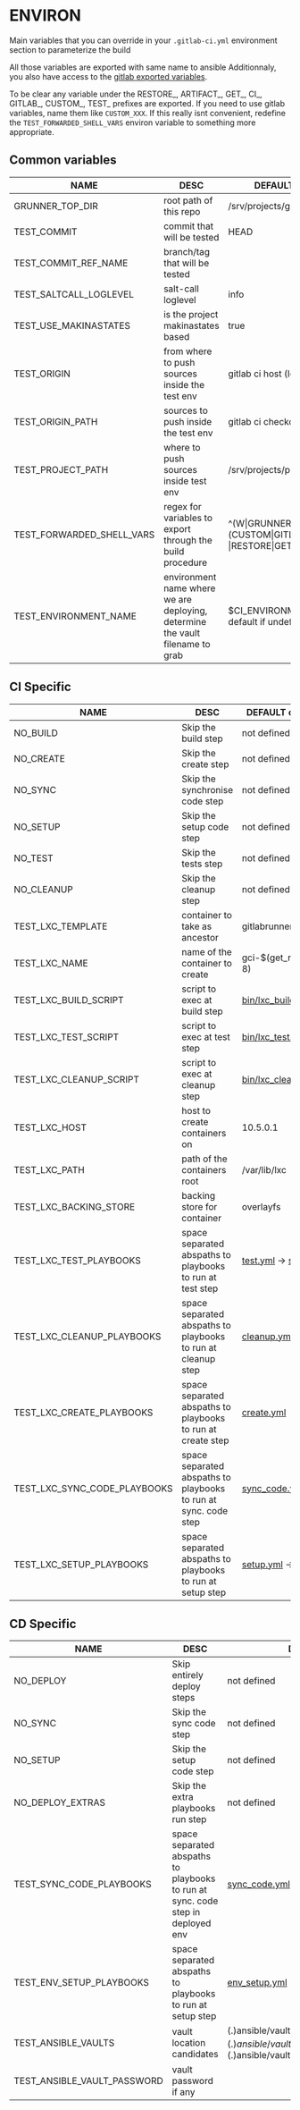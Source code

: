 # ENVIRON
Main variables that you can override in your ``.gitlab-ci.yml`` environment section to parameterize the build

All those variables are exported with same name to ansible
Additionnaly, you also have access to the [gitlab exported variables](https://docs.gitlab.com/ce/ci/variables/).

To be clear any variable under the RESTORE_, ARTIFACT_, GET_, CI_, GITLAB_, CUSTOM_, TEST_ prefixes are exported.
If you need to use gitlab variables, name them like ``CUSTOM_XXX``. If this really isnt convenient, redefine the ``TEST_FORWARDED_SHELL_VARS`` environ variable to something more appropriate.

## Common variables
| NAME                         | DESC                              |  DEFAULT or Example        |
| ---------------------------- | --------------------------------- |  -------------------------------            |
| GRUNNER_TOP_DIR              | root path of this repo                         | /srv/projects/gitlabrunner/project |
| TEST_COMMIT                  | commit that will be tested                     |  HEAD                          |
| TEST_COMMIT_REF_NAME         | branch/tag that will be tested                 |                                |
| TEST_SALTCALL_LOGLEVEL       | salt-call loglevel | info                      |                                |
| TEST_USE_MAKINASTATES        | is the project makinastates based              |  true                          |
| TEST_ORIGIN                  | from where to push sources inside the test env | gitlab ci host (localhost)     |
| TEST_ORIGIN_PATH             | sources to push inside the test env            | gitlab ci checkout root        |
| TEST_PROJECT_PATH            | where to push sources inside test env          | /srv/projects/project/project} |
| TEST_FORWARDED_SHELL_VARS    | regex for variables to export through the build procedure | ^(W\|GRUNNER_TOP_DIR\|(CUSTOM\|GITLAB\|ARTIFACT<br/>\|RESTORE\|GET\|TEST\|NO\|CI)_.*)$ |
| TEST_ENVIRONMENT_NAME| environment name where we are deploying, determine the vault filename to grab | $CI_ENVIRONMENT_NAME or default if undefined |

## CI Specific
| NAME                         | DESC                              |  DEFAULT or Example        |
| ---------------------------- | --------------------------------- |  -------------------------------            |
| NO_BUILD                     | Skip the build step            | not defined |
| NO_CREATE                    | Skip the create step           | not defined |
| NO_SYNC                      | Skip the synchronise code step | not defined |
| NO_SETUP                     | Skip the setup code step | not defined |
| NO_TEST                      | Skip the tests step            | not defined |
| NO_CLEANUP                   | Skip the cleanup step          | not defined |
| TEST_LXC_TEMPLATE            | container to take as ancestor     |  gitlabrunner-common                        |
| TEST_LXC_NAME                | name of the container to create   |  gci-$(get_random_slug 8)                   |
| TEST_LXC_BUILD_SCRIPT        | script to exec at build step      |  [bin/lxc_build.sh](bin/lxc_build.sh)       |
| TEST_LXC_TEST_SCRIPT         | script to exec at test step       |  [bin/lxc_test.sh](bin/lxc_test.sh)         |
| TEST_LXC_CLEANUP_SCRIPT      | script to exec at cleanup step    |  [bin/lxc_cleanup.sh](./bin/lxc_cleanup.sh) |
| TEST_LXC_HOST                | host to create containers on      |  10.5.0.1                                   |
| TEST_LXC_PATH                | path of the containers root       |  /var/lib/lxc                               |
| TEST_LXC_BACKING_STORE       | backing store for container       |  overlayfs                                  |
| TEST_LXC_TEST_PLAYBOOKS      | space separated abspaths to playbooks to run at test step       | [test.yml](../ansible/playbooks/lxc/lifecycle/test.yml) -> [sub](../ansible/playbooks/lifecycle/test.yml)        |
| TEST_LXC_CLEANUP_PLAYBOOKS   | space separated abspaths to playbooks to run at cleanup step    | [cleanup.yml](../ansible/playbooks/lxc/cleanup.yml)     |
| TEST_LXC_CREATE_PLAYBOOKS    | space separated abspaths to playbooks to run at create step     | [create.yml](../ansible/playbooks/lxc/create.yml) |
| TEST_LXC_SYNC_CODE_PLAYBOOKS | space separated abspaths to playbooks to run at sync. code step | [sync_code.yml](../ansible/playbooks/lxc/lifecycle/sync_code.yml) -> [sub](../ansible/playbooks/lifecycle/sync_code.yml) |
| TEST_LXC_SETUP_PLAYBOOKS     | space separated abspaths to playbooks to run at setup  step     | [setup.yml](../ansible/playbooks/lxc/lifecycle/setup.yml) -> [sub](../ansible/playbooks/lifecycle/setup.yml)       |

## CD Specific
| NAME                         | DESC                              |  DEFAULT or Example        |
| ---------------------------- | --------------------------------- |  -------------------------------            |
| NO_DEPLOY                | Skip entirely deploy steps | not defined |
| NO_SYNC                  | Skip the sync code step | not defined |
| NO_SETUP                 | Skip the setup code step | not defined |
| NO_DEPLOY_EXTRAS         | Skip the extra playbooks run step | not defined |
| TEST_SYNC_CODE_PLAYBOOKS | space separated abspaths to playbooks to run at sync. code step in deployed env| [sync_code.yml](../ansible/playbooks/lifecycle/sync_code.yml) |
| TEST_ENV_SETUP_PLAYBOOKS | space separated abspaths to playbooks to run at setup  step     | [env_setup.yml](../ansible/playbooks/lifecycle/env_setup.yml)       |
| TEST_ANSIBLE_VAULTS | vault location candidates | (.)ansible/vaults/${TEST_ENVIRONMENT_NAME}.yml, (.)ansible/vaults/${TEST_COMMIT_REF_NAME}.yml, (.)ansible/vaults/default.yml  |
| TEST_ANSIBLE_VAULT_PASSWORD | vault password if any | |
